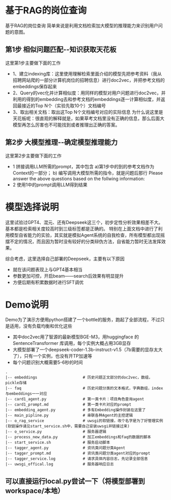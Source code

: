 # 基于RAG的岗位查询
基于RAG的岗位查询
简单来说是利用文档检索加大模型的推理能力来识别用户问题的意图。

## 第1步 相似问题匹配--知识获取天花板
这里第1步主要做下面的工作
- 1、建立indexing库：这里使用理解检索里面介绍的模型先把参考资料（我从招聘网站爬的一部分计算机岗位的招聘信息）进行doc2vec，并把参考文档的embeddings保存起来
- 2、Query的vec化并计算相似度：用同样的模型对用户问题进行doc2vec，并利用的得到的embedding去和参考文档的embeddings逐一计算相似度，并返回最接近的Top N个（实验先取10个）文档编号
- 3、取出相关文档：取出这Top N个文档编号对应的实际信息
为什么说这里是天花板呢：很直观的解释就是，如果草考文档里没有正确的信息，那么后面大模型再怎么厉害也不可能找到或者推理出正确的答案。

## 第2步 大模型推理--确定模型推理能力
这里第2步主要做下面的工作
- 1 拼接调用LLM所需的prompt，其中包含 a)第1步中的到的参考文档作为Context的一部分； b) 编写调用大模型所需的指令，就是问题后那行 Please answer the above questions based on the follwing information:
- 2 使用1中的prompt调用LLM得到结果

# 模型选择说明
这里试验过GPT4、混元、还有Deepseek这三个，初步定性分析效果相差不大。基本都是检索相关度较高时到三级标签都是正确的。
特别在上面文档中进行了利用模型自省能力的实验，其实就是模拟Agent系统的自我检查，所有模型都出现摇摆不定的情况，而且因为暂时没有较好的分类辩伪方法，自省能力暂时无法发挥效果。

综合考虑，这里选择自己部署的Deepseek，主要有以下原因
- 就在该问题表现上与GPT4基本相当
- 参数更加可控，开启beam——search后效果有明显提升
- 方便后期有积累数据时进行SFT调优

# Demo说明
Demo为了演示方便用python搭建了一个bottle的服务，跑起了全部流程，不过只是适用，没有负载均衡和优化这些
- 其中doc2vec用了智源的最新模型BGE-M3，用huggingface 的 SentenceTransformer 库调用，每个实例大概占用3GB显存
- 大模型部署了一个deepseek-coder-1.3b-instruct-v1.5（7b需要的显存太大了），只有一个实例，也没有开TP加速等
- 每个问题识别大概需要5-6秒的时间


```Text
.
|-- embeddings                    # 历史问题正文部分的doc2vec，数组，pickle存储
|-- faq                           # 历史问题分类的文本格式，字典数组，index与embeddings一一对应
|-- card1_agent.py                # 第一类卡片：项目角色查询agent
|-- card1_prompt.md               # 第一类卡片对应的prompt
|-- embedding_agent.py            # 多有Embedding操作封装在这里了 
|-- main_pipline.py               # 串联各种Agent的主控逻辑
|-- o_rag_service                 # uwsgi的软链接，改个名字是为了好管理实例(软链操作请见start_service.sh中，需要自己安装uwsgi并链接过来)
|-- o_service.py                  # 服务器逻辑
|-- process_new_data.py           # 加工embeddings和faq的数据的脚本
|-- start_service.sh              # 服务启动脚本
|-- tagger_agent.py               # 资讯类问题分类Agent
|-- tagger_prompt.md              # 资讯类问题分类agent对应的prompt
|-- tagger_service.log            # 请求具体内容日志，先记录全部信息
|-- uwsgi_offical.log             # 服务器响应日志
```
## 可以直接运行local.py尝试一下（将模型部署到workspace/本地）